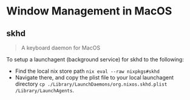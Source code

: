# Window Management in MacOS

## skhd

> A keyboard daemon for MacOS

To setup a launchagent (background service) for skhd to the following:
* Find the local nix store path `nix eval --raw nixpkgs#skhd`
* Navigate there, and copy the plist file to your local launchagent directory `cp ./Library/LaunchDaemons/org.nixos.skhd.plist /Library/LaunchAgents`.
